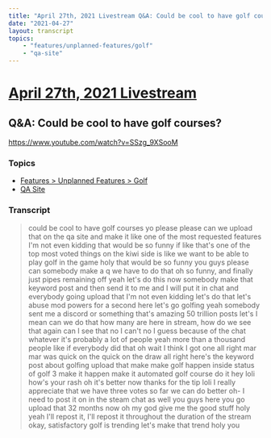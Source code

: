 ```yaml
---
title: "April 27th, 2021 Livestream Q&A: Could be cool to have golf courses?"
date: "2021-04-27"
layout: transcript
topics:
    - "features/unplanned-features/golf"
    - "qa-site"
---
```

# [April 27th, 2021 Livestream](../2021-04-27.md)
## Q&A: Could be cool to have golf courses?
https://www.youtube.com/watch?v=SSzg_9XSooM

### Topics
* [Features > Unplanned Features > Golf](../topics/features/unplanned-features/golf.md)
* [QA Site](../topics/qa-site.md)

### Transcript

> could be cool to have golf courses yo please please can we upload that on the qa site and make it like one of the most requested features I'm not even kidding that would be so funny if like that's one of the top most voted things on the kiwi side is like we want to be able to play golf in the game holy that would be so funny you guys please can somebody make a q we have to do that oh so funny, and finally just pipes remaining off yeah let's do this now somebody make that keyword post and then send it to me and I will put it in chat and everybody going upload that I'm not even kidding let's do that let's abuse mod powers for a second here let's go golfing yeah somebody sent me a discord or something that's amazing 50 trillion posts let's I mean can we do that how many are here in stream, how do we see that again can I see that no I can't no I guess because of the chat whatever it's probably a lot of people yeah more than a thousand people like if everybody did that oh wait I think I got one all right mar mar was quick on the quick on the draw all right here's the keyword post about golfing upload that make make golf happen inside status of golf 3 make it happen make it automated golf course do it hey loli how's your rash oh it's better now thanks for the tip loli I really appreciate that we have three votes so far we can do better oh- I need to post it on in the steam chat as well you guys here you go upload that 32 months now oh my god give me the good stuff holy yeah I'll repost it, I'll repost it throughout the duration of the stream okay, satisfactory golf is trending let's make that trend holy you
